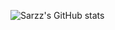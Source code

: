 ![Sarzz's GitHub stats](https://github-readme-stats.vercel.app/api?username=sarzz2&show_icons=true&theme=dracula&count_private=true)
